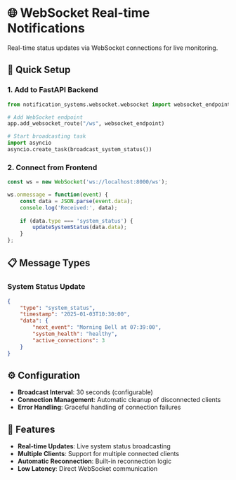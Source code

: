 # 🌐 WebSocket Real-time Notifications

Real-time status updates via WebSocket connections for live monitoring.

## 🚀 **Quick Setup**

### **1. Add to FastAPI Backend**
```python
from notification_systems.websocket.websocket import websocket_endpoint, manager

# Add WebSocket endpoint
app.add_websocket_route("/ws", websocket_endpoint)

# Start broadcasting task
import asyncio
asyncio.create_task(broadcast_system_status())
```

### **2. Connect from Frontend**
```javascript
const ws = new WebSocket('ws://localhost:8000/ws');

ws.onmessage = function(event) {
    const data = JSON.parse(event.data);
    console.log('Received:', data);
    
    if (data.type === 'system_status') {
        updateSystemStatus(data.data);
    }
};
```

## 📋 **Message Types**

### **System Status Update**
```json
{
    "type": "system_status",
    "timestamp": "2025-01-03T10:30:00",
    "data": {
        "next_event": "Morning Bell at 07:39:00",
        "system_health": "healthy",
        "active_connections": 3
    }
}
```

## ⚙️ **Configuration**

- **Broadcast Interval**: 30 seconds (configurable)
- **Connection Management**: Automatic cleanup of disconnected clients
- **Error Handling**: Graceful handling of connection failures

## 🔧 **Features**

- **Real-time Updates**: Live system status broadcasting
- **Multiple Clients**: Support for multiple connected clients
- **Automatic Reconnection**: Built-in reconnection logic
- **Low Latency**: Direct WebSocket communication
